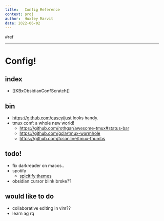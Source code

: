 ```yaml
---
title:   Config Reference
context: proj
author:  Huxley Marvit
date: 2022-06-02
---
```


 #ref

***

# Config!

## index
- [[KBxObsidianConfScratch]]


## bin
 - https://github.com/casey/just looks handy.
 - tmux conf: a whole new world!
	 - https://github.com/rothgar/awesome-tmux#status-bar
	 - https://github.com/gcla/tmux-wormhole
	 - https://github.com/fcsonline/tmux-thumbs

## todo!
- fix darkreader on macos..
- spotify
	- [spicitify themes](https://github.com/spicetify/spicetify-themes/blob/master/THEMES.md)
- obsidian cursor blink broke??

## would like to do
- collaborative editing in vim??
- learn ag rq



